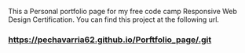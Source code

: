 This a Personal portfolio page for my free code camp Responsive Web Design Certification.
You can find this project at the following url.
### https://pechavarria62.github.io/Porftfolio_page/.git